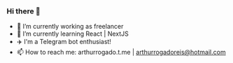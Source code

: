 ### Hi there 👋

<!--
**arthurrogado/arthurrogado** is a ✨ _special_ ✨ repository because its `README.md` (this file) appears on your GitHub profile.

Here are some ideas to get you started:

- 🔭 I’m currently working on ...
- 🌱 I’m currently learning ...
- 👯 I’m looking to collaborate on ...
- 🤔 I’m looking for help with ...
- 💬 Ask me about ...
- 📫 How to reach me: ...
- 😄 Pronouns: ...
- ⚡ Fun fact: ...
-->

- 🔭 I’m currently working as freelancer
- 🌱 I’m currently learning React | NextJS
- ✈️ I'm a Telegram bot enthusiast!
- 📫 How to reach me: arthurrogado.t.me | arthurrogadoreis@hotmail.com
